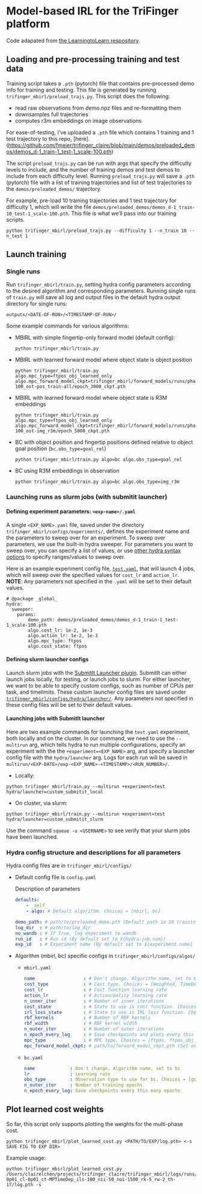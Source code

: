 # Model-based IRL for the TriFinger platform
Code adapated from [the LearningtoLearn respository](https://github.com/facebookresearch/LearningToLearn/tree/main/mbirl).

## Loading and pre-processing training and test data

Training script takes a `.pth` (pytorch) file that contains pre-processed demo info for training and testing. This file is generated by running `trifinger_mbirl/preload_trajs.py`. This script does the following:
- read raw observations from demo.npz files and re-formatting them
- downsamples full trajectories
- computes r3m embeddings on image observations

For ease-of-testing, I've uploaded a `.pth` file which contains 1 training and 1 test trajectory to this repo, [here].(https://github.com/fmeier/trifinger_claire/blob/main/demos/preloaded_demos/demos_d-1_train-1_test-1_scale-100.pth)

The script `preload_trajs.py` can be run with args that specify the difficulty levels to include, and the number of training demos and test demos to include from each difficulty level. Running `preload_trajs.py` will save a `.pth` (pytorch) file with a list of training trajectories and list of test trajectories to the `demos/preloaded_demos/` trajectory. 

For example, pre-load 10 training trajectories and 1 test trajectory for difficulty 1, which will write the file `demos/preloaded_demos/demos_d-1_train-10_test-1_scale-100.pth`. This file is what we’ll pass into our training scripts.

```
python trifinger_mbirl/preload_trajs.py --difficulty 1 --n_train 10 --n_test 1
```

## Launch training

### Single runs

Run `trifinger_mbirl/train.py`, setting hydra config parameters according to the desired algorithm and corresponding parameters. Running single runs of `train.py` will save all log and output files in the default hydra output directory for single runs:

```outputs/<DATE-OF-RUN>/<TIMESTAMP-OF-RUN>/```

Some example commands for various algorithms:

- MBIRL with simple fingertip-only forward model (default config):
    
    ```
    python trifinger_mbirl/train.py
    ```
    
- MBIRL with learned forward model where object state is object position
    
    ```
    python trifinger_mbirl/train.py algo.mpc_type=ftpos_obj_learned_only algo.mpc_forward_model_ckpt=trifinger_mbirl/forward_models/runs/phase2_model_nt-100_ost-pos_train-all/epoch_3000_ckpt.pth
    ```
    
- MBIRL with learned forward model where object state is R3M embeddings
    
    ```
    python trifinger_mbirl/train.py algo.mpc_type=ftpos_obj_learned_only algo.mpc_forward_model_ckpt=trifinger_mbirl/forward_models/runs/phase2_model_nt-100_ost-img_r3m/epoch_5000_ckpt.pth
    ```
    
- BC with object position and fingertip positions defined relative to object goal position (`bc.obs_type=goal_rel`)
    
    ```
    python trifinger_mbirl/train.py algo=bc algo.obs_type=goal_rel
    ```
    
- BC using R3M embeddings in observation
    
    ```
    python trifinger_mbirl/train.py algo=bc algo.obs_type=img_r3m
    ```
    

### Launching runs as slurm jobs (with submitit launcher)

#### Defining experiment parameters: `<exp-name>/.yaml`

A single `<EXP_NAME>.yaml` file, saved under the directory `trifinger_mbirl/configs/experiments/`, defines the experiment name and the parameters to sweep over for an experiment. To sweep over parameters, we use the built-in hydra sweeper. For parameters you want to sweep over, you can specify a list of values, or use [other hydra syntax options](https://hydra.cc/docs/advanced/override_grammar/extended/) to specify ranges/values to sweep over.

Here is an example experiment config file, [`test.yaml`](https://github.com/fmeier/trifinger_claire/blob/main/trifinger_mbirl/configs/experiment/test.yaml), that will launch 4 jobs, which will sweep over the specified values for `cost_lr` and `action_lr`.  **NOTE**: Any parameters not specified in the `.yaml` will be set to their default values.

```
# @package _global_
hydra:
  sweeper:
    params:
        demo_path: demos/preloaded_demos/demos_d-1_train-1_test-1_scale-100.pth
        algo.cost_lr: 1e-2, 1e-3
        algo.action_lr: 1e-2, 1e-3
        algo.mpc_type: ftpos
        algo.cost_state: ftpos
```

#### Defining slurm launcher configs

Launch slurm jobs with the [SubmitIt Launcher plugin](https://hydra.cc/docs/plugins/submitit_launcher/). SubmitIt can either launch jobs locally, for testing, or launch jobs to slurm. For either launcher, we want to be able to specify custom configs, such as number of CPUs per task, and timelimits. These custom launcher config files are saved under [`trifinger_mbirl/configs/hydra/launcher/`](https://github.com/fmeier/trifinger_claire/tree/main/trifinger_mbirl/configs/hydra/launcher). Any parameters not specified in these config files will be set to their default values.

#### Launching jobs with SubmitIt launcher

Here are two example commands for launching the `test.yaml` experiment, both locally and on the cluster. In our command, we need to use the `--multirun` arg, which tells hydra to run multiple configurations, specify an experiment with the the `+experiment=<EXP_NAME>` arg, and specify a launcher config file with the `hydra/launcher` arg. Logs for each run will be saved in `multirun/<EXP-DATE>/exp-<EXP_NAME>-<TIMESTAMP>/<RUN_NUMBER>/`.

- Locally:

```
python trifinger_mbirl/train.py --multirun +experiment=test hydra/launcher=custom_submitit_local
```

- On cluster, via slurm:

```
python trifinger_mbirl/train.py --multirun +experiment=test hydra/launcher=custom_submitit_slurm
```

Use the command `squeue -u <USERNAME>` to see verify that your slurm jobs have been launched.


### Hydra config structure and descriptions for all parameters

Hydra config files are in `trifinger_mbirl/configs/`

- Default config file is `config.yaml`
    
    Description of parameters
    
    ```yaml
    defaults:
        - _self_
        - algo: # Default algorithm. Choices = [mbirl, bc]
    
    demo_path: # path/to/preloaded_demo.pth (Default path is 10 training trajectories, 1 test trajectory)
    log_dir  : # path/to/log_dir
    no_wandb : # If True, log experiment to wandb
    run_id   : # Run id (By default set to ${hydra:job.num})
    exp_id   : # Experiment name (By default set to ${experiment.name} defined in experiment.yaml)
    ```
    
- Algorithm (mbirl, bc) specific configs in `trifinger_mbirl/configs/algos/`
    - `mbirl.yaml`
        
        ```yaml
        name                  : # Don't change. Algorithm name, set to mbirl  
        cost_type             : # Cost type. Choices = [Weighted, TimeDep, RBF, MPTimeDep, Traj]
        cost_lr               : # Cost function learning rate
        action_lr             : # Action/policy learning rate
        n_inner_iter          : # Number of inner iterations
        cost_state            : # State to use in cost function. Choices = [ftpos, obj, ftpos_obj]
        irl_loss_state        : # State to use in IRL loss function. Choices = [ftpos, obj, ftpos_obj]
        rbf_kernels           : # Number of RBF kernels
        rbf_width             : # RBF kernel width
        n_outer_iter          : # Number of outer iterations
        n_epoch_every_log     : # Save checkpoints and plots every this many epochs 
        mpc_type              : # MPC type. Choices = [ftpos, ftpos_obj_two_phase, ftpos_obj_learned_only]
        mpc_forward_model_ckpt: # path/to/forward_model_ckpt.pth (Set only if mpc_type in [ftpos_obj_two_phase, ftpos_obj_learned_only])
        ```
        
    - `bc.yaml`
        
        ```yaml
        name             : Don't change. Algorithm name, set to bc
        lr               : Learning rate
        obs_type         : Observation type to use for bc. Choices = [goal_none, goal_rel, img_r3m]
        n_outer_iter     : Number of training epochs
        n_epoch_every_log: Save checkpoints every this many epochs
        ```

## Plot learned cost weights

So far, this script only supports plotting the weights for the multi-phase cost. 

```
python trifinger_mbirl/plot_learned_cost.py <PATH/TO/EXP/log.pth> <-s SAVE FIG TO EXP DIR>
```

Example usage:
```
python trifinger_mbirl/plot_learned_cost.py /Users/clairelchen/projects/trifinger_claire/trifinger_mbirl/logs/runs/exp_NOID_al-0p01_cl-0p01_ct-MPTimeDep_ils-100_nii-50_noi-1500_rk-5_rw-2_th-17/log.pth -s
```
